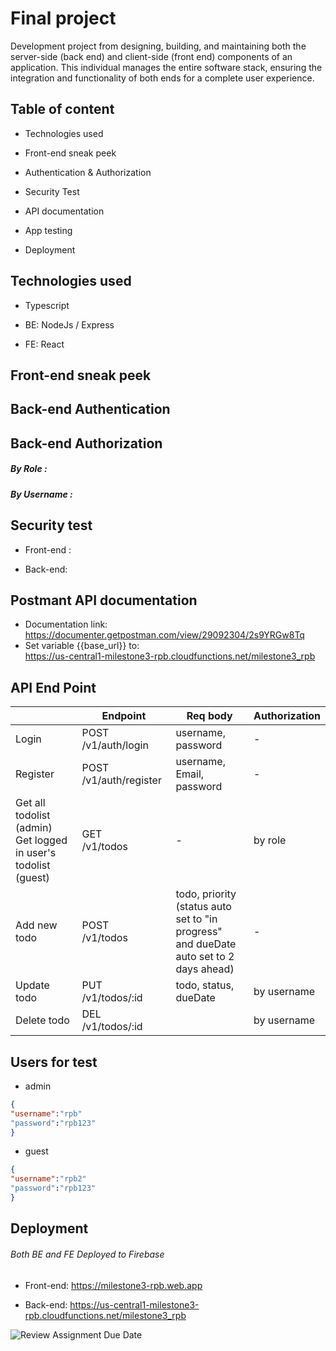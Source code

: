 # Final project

Development project from designing, building, and maintaining both the server-side (back end) and client-side (front end) components of an application. This individual manages the entire software stack, ensuring the integration and functionality of both ends for a complete user experience.

## Table of content

- Technologies used

- Front-end sneak peek

- Authentication & Authorization

- Security Test

- API documentation

- App testing

- Deployment

## Technologies  used

- Typescript

- BE: NodeJs / Express

- FE: React

## Front-end sneak peek



## Back-end Authentication

## Back-end Authorization

##### By Role :

##### By Username :

## Security test

- Front-end :
  
  

- Back-end:
  
  

## Postmant API documentation

- Documentation link:<br>
    https://documenter.getpostman.com/view/29092304/2s9YRGw8Tq
- Set variable {{base_url}} to:<br>
    https://us-central1-milestone3-rpb.cloudfunctions.net/milestone3_rpb

## API End Point

|                                                                   | Endpoint               | Req body                                                                                       | Authorization |
| ----------------------------------------------------------------- | ---------------------- | ---------------------------------------------------------------------------------------------- | ------------- |
| Login                                                             | POST /v1/auth/login    | username, password                                                                             | -             |
| Register                                                          | POST /v1/auth/register | username, Email, password                                                                      | -             |
| Get all todolist (admin)<br>Get logged in user's todolist (guest) | GET<br>/v1/todos       | -                                                                                              | by role       |
| Add new todo                                                      | POST<br>/v1/todos      | todo, priority<br/>(status auto set to "in progress"<br/>and dueDate auto set to 2 days ahead) | -             |
| Update todo                                                       | PUT<br>/v1/todos/:id   | todo, status, dueDate                                                                          | by username   |
| Delete todo                                                       | DEL<br>/v1/todos/:id   |                                                                                                | by username   |

## Users for test

- admin

```json
{
"username":"rpb"
"password":"rpb123"
}
```

- guest

```json
{
"username":"rpb2"
"password":"rpb123"
}
```

## Deployment

###### Both BE and FE Deployed to Firebase

- Front-end: https://milestone3-rpb.web.app

- Back-end: https://us-central1-milestone3-rpb.cloudfunctions.net/milestone3_rpb

![Review Assignment Due Date](https://classroom.github.com/assets/deadline-readme-button-24ddc0f5d75046c5622901739e7c5dd533143b0c8e959d652212380cedb1ea36.svg)
